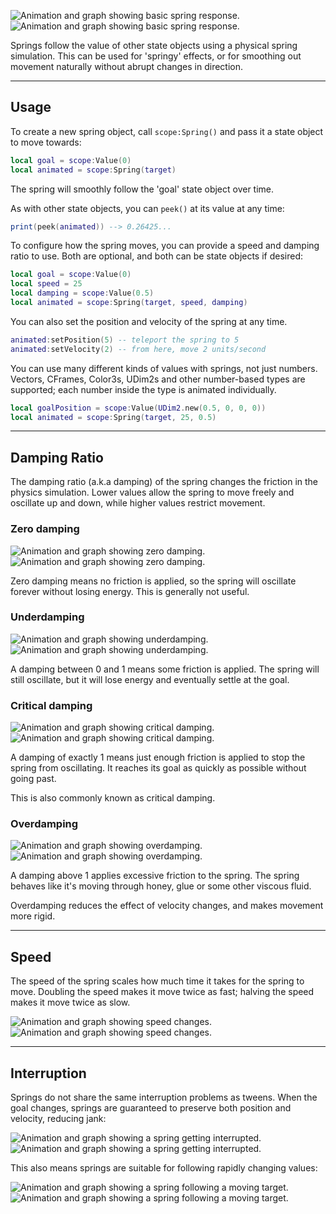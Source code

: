 ![Animation and graph showing basic spring response.](Step-Basic-Dark.png#only-dark)
![Animation and graph showing basic spring response.](Step-Basic-Light.png#only-light)

Springs follow the value of other state objects using a physical spring
simulation. This can be used for 'springy' effects, or for smoothing out
movement naturally without abrupt changes in direction.

-----

## Usage

To create a new spring object, call `scope:Spring()` and pass it a state object
to move towards:

```Lua
local goal = scope:Value(0)
local animated = scope:Spring(target)
```

The spring will smoothly follow the 'goal' state object over time.

As with other state objects, you can `peek()` at its value at any time:

```Lua
print(peek(animated)) --> 0.26425...
```

To configure how the spring moves, you can provide a speed and damping ratio to
use. Both are optional, and both can be state objects if desired:

```Lua
local goal = scope:Value(0)
local speed = 25
local damping = scope:Value(0.5)
local animated = scope:Spring(target, speed, damping)
```

You can also set the position and velocity of the spring at any time.

```Lua
animated:setPosition(5) -- teleport the spring to 5
animated:setVelocity(2) -- from here, move 2 units/second
```

You can use many different kinds of values with springs, not just numbers.
Vectors, CFrames, Color3s, UDim2s and other number-based types are supported;
each number inside the type is animated individually.

```Lua
local goalPosition = scope:Value(UDim2.new(0.5, 0, 0, 0))
local animated = scope:Spring(target, 25, 0.5)
```

-----

## Damping Ratio

The damping ratio (a.k.a damping) of the spring changes the friction in the
physics simulation. Lower values allow the spring to move freely and oscillate
up and down, while higher values restrict movement.

### Zero damping

![Animation and graph showing zero damping.](Damping-Zero-Dark.png#only-dark)
![Animation and graph showing zero damping.](Damping-Zero-Light.png#only-light)

Zero damping means no friction is applied, so the spring will oscillate forever
without losing energy. This is generally not useful.

### Underdamping

![Animation and graph showing underdamping.](Damping-Under-Dark.png#only-dark)
![Animation and graph showing underdamping.](Damping-Under-Light.png#only-light)

A damping between 0 and 1 means some friction is applied. The spring will still
oscillate, but it will lose energy and eventually settle at the goal.

### Critical damping

![Animation and graph showing critical damping.](Damping-Critical-Dark.png#only-dark)
![Animation and graph showing critical damping.](Damping-Critical-Light.png#only-light)

A damping of exactly 1 means just enough friction is applied to stop the spring
from oscillating. It reaches its goal as quickly as possible without going past.

This is also commonly known as critical damping.

### Overdamping

![Animation and graph showing overdamping.](Damping-Over-Dark.png#only-dark)
![Animation and graph showing overdamping.](Damping-Over-Light.png#only-light)

A damping above 1 applies excessive friction to the spring. The spring behaves
like it's moving through honey, glue or some other viscous fluid.

Overdamping reduces the effect of velocity changes, and makes movement more
rigid.

-----

## Speed

The speed of the spring scales how much time it takes for the spring to move.
Doubling the speed makes it move twice as fast; halving the speed makes it move
twice as slow.

![Animation and graph showing speed changes.](Speed-Dark.png#only-dark)
![Animation and graph showing speed changes.](Speed-Light.png#only-light)

-----

## Interruption

Springs do not share the same interruption problems as tweens. When the goal
changes, springs are guaranteed to preserve both position and velocity, reducing
jank:

![Animation and graph showing a spring getting interrupted.](Interrupted-Dark.png#only-dark)
![Animation and graph showing a spring getting interrupted.](Interrupted-Light.png#only-light)

This also means springs are suitable for following rapidly changing values:

![Animation and graph showing a spring following a moving target.](Following-Dark.png#only-dark)
![Animation and graph showing a spring following a moving target.](Following-Light.png#only-light)